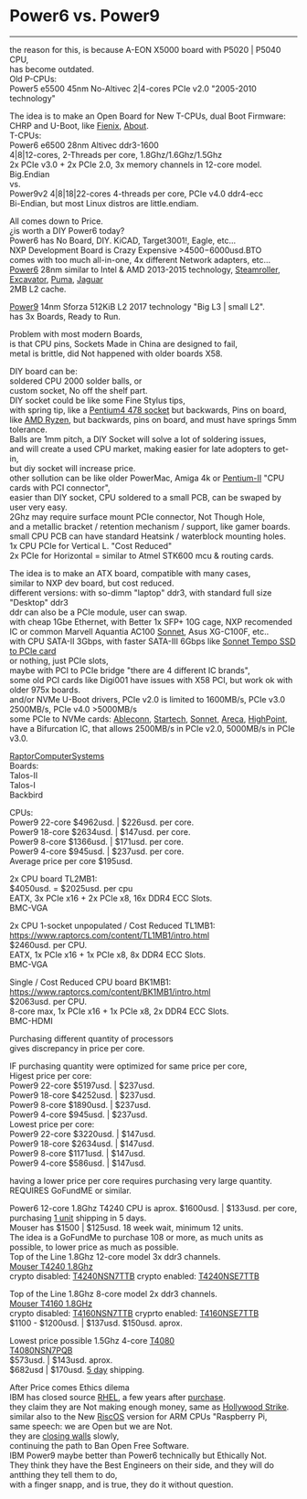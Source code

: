 # Power6 vs. Power9
-----

the reason for this, is because A-EON X5000 board with P5020 | P5040 CPU, </br>
has become outdated. </br>
Old P-CPUs: </br>
Power5 e5500 45nm No-Altivec 2|4-cores PCIe v2.0 "2005-2010 technology" </br>

The idea is to make an Open Board for New T-CPUs, dual Boot Firmware: CHRP and U-Boot, like [Fienix](https://fienixppc.blogspot.com/p/download.html), [About](https://fienixppc.blogspot.com/p/blog-page.html). </br>
T-CPUs: </br>
Power6 e6500 28nm Altivec ddr3-1600 </br>
4|8|12-cores, 2-Threads per core, 1.8Ghz/1.6Ghz/1.5Ghz </br>
2x PCIe v3.0 + 2x PCIe 2.0, 3x memory channels in 12-core model. </br>
Big.Endian </br>
vs. </br>
Power9v2 4|8|18|22-cores 4-threads per core, PCIe v4.0 ddr4-ecc </br>
Bi-Endian, but most Linux distros are little.endiam. </br>

All comes down to Price. </br>
¿is worth a DIY Power6 today? </br>
Power6 has No Board, DIY. KiCAD, Target3001!, Eagle, etc... </br>
NXP Development Board is Crazy Expensive >$4500-$6000usd.BTO </br>
comes with too much all-in-one, 4x different Network adapters, etc... </br>
[Power6](https://www.nxp.com/products/processors-and-microcontrollers/power-architecture/qoriq-communication-processors/t-series/qoriq-t4240-t4160-t4080-multicore-communications-processors:T4240) 28nm similar to Intel & AMD 2013-2015 technology, [Steamroller](https://en.wikipedia.org/wiki/Steamroller_(microarchitecture)), [Excavator](https://en.wikipedia.org/wiki/Excavator_(microarchitecture)), [Puma](https://en.wikipedia.org/wiki/Puma_(microarchitecture)), [Jaguar](https://en.wikipedia.org/wiki/Jaguar_(microarchitecture)) </br>
2MB L2 cache. </br>

[Power9](https://en.wikipedia.org/wiki/POWER9) 14nm Sforza 512KiB L2 2017 technology "Big L3 | small L2". </br>
has 3x Boards, Ready to Run. </br>

Problem with most modern Boards, </br>
is that CPU pins, Sockets Made in China are designed to fail, </br>
metal is brittle, did Not happened with older boards X58. </br>

DIY board can be: </br>
soldered CPU 2000 solder balls, or </br>
custom socket, No off the shelf part. </br>
DIY socket could be like some Fine Stylus tips, </br>
with spring tip, like a [Pentium4 478 socket](https://en.wikipedia.org/wiki/Pentium_4#/media/File:Pentium_4_-_SL5TK_-_pin_side-3057.jpg) but backwards, Pins on board, </br>
like [AMD Ryzen](https://en.wikipedia.org/wiki/Ryzen#/media/File:AMD_Ryzen_7_3700X_pins_IMGP3168_smial_wp.jpg), but backwards, pins on board, and  must have springs 5mm tolerance. </br>
Balls are 1mm pitch, a DIY Socket will solve a lot of soldering issues,  </br>
and will create a used CPU market, making easier for late adopters to get-in, </br>
but diy socket will increase price. </br>
other sollution can be like older PowerMac, Amiga 4k or [Pentium-II](https://en.wikipedia.org/wiki/Pentium_II) "CPU cards with PCI connector", </br>
easier than DIY socket, CPU soldered to a small PCB, can be swaped by user very easy. </br>
2Ghz may require surface mount PCIe connector, Not Though Hole, </br>
and a metallic bracket / retention mechanism / support, like gamer boards. </br>
small CPU PCB can have standard Heatsink / waterblock mounting holes. </br>
1x CPU PCIe for Vertical L. "Cost Reduced" </br>
2x PCIe for Horizontal = similar to Atmel STK600 mcu & routing cards. </br> 

The idea is to make an ATX board, compatible with many cases, </br>
similar to NXP dev board, but cost reduced. </br>
different versions: with so-dimm "laptop" ddr3, with standard full size "Desktop" ddr3 </br>
ddr can also be a PCIe module, user can swap. </br> 
with cheap 1Gbe Ethernet, with Better 1x SFP+ 10G cage, NXP recomended IC or common Marvell Aquantia AC100 [Sonnet](https://www.sonnettech.com/product/solo10g-sfp-pcie-card.html), Asus XG-C100F, etc.. </br>
with CPU SATA-II 3Gbps, with faster SATA-III 6Gbps like [Sonnet Tempo SSD to PCIe card](https://www.sonnettech.com/product/tempossd.html) </br>
or nothing, just PCIe slots, </br>
maybe with PCI to PCIe bridge "there are 4 different IC brands", </br> 
some old PCI cards like Digi001 have issues with X58 PCI, but work ok with older 975x boards. </br>
and/or NVMe U-Boot drivers, PCIe v2.0 is limited to 1600MB/s, PCIe v3.0 2500MB/s, PCIe v4.0 >5000MB/s </br>
some PCIe to NVMe cards: [Ableconn](http://www.ableconn.com/products_2.php?gid=143), [Startech](https://www.startech.com/en-us/hdd/pex8m2e2), [Sonnet](https://www.sonnettech.com/product/computer-cards/cards.html), [Areca](https://www.areca.com.tw/products/nvme-1886.html), [HighPoint](https://www.highpoint-tech.com/nvme1/ssd7540),  </br>
have a Bifurcation IC, that allows 2500MB/s in PCIe v2.0, 5000MB/s in PCIe v3.0. </br>

[RaptorComputerSystems](https://www.raptorcs.com/content/base/products.html) </br>
Boards: </br>
Talos-II </br>
Talos-I </br>
Backbird </br>

CPUs: </br>
Power9 22-core $4962usd. | $226usd. per core. </br>
Power9 18-core $2634usd. | $147usd. per core. </br>
Power9 8-core  $1366usd. | $171usd. per core. </br>
Power9 4-core  $945usd.  | $237usd. per core. </br>
Average price per core $195usd.</br>

2x CPU board TL2MB1: </br>
$4050usd. = $2025usd. per cpu </br>
EATX, 3x PCIe x16 + 2x PCIe x8, 16x DDR4 ECC Slots. </br>
BMC-VGA </br>
 
2x CPU 1-socket unpopulated / Cost Reduced TL1MB1: </br>
https://www.raptorcs.com/content/TL1MB1/intro.html </br>
$2460usd. per CPU. </br>
EATX, 1x PCIe x16 + 1x PCIe x8, 8x DDR4 ECC Slots. </br>
BMC-VGA </br>

Single / Cost Reduced CPU board BK1MB1: </br>
https://www.raptorcs.com/content/BK1MB1/intro.html </br>
$2063usd. per CPU. </br>
8-core max, 1x PCIe x16 + 1x PCIe x8, 2x DDR4 ECC Slots. </br>
BMC-HDMI </br>

Purchasing different quantity of processors </br>
gives discrepancy in price per core. </br>

IF purchasing quantity were optimized for same price per core, </br>
Higest price per core: </br>
Power9 22-core $5197usd. | $237usd. </br>
Power9 18-core $4252usd. | $237usd. </br>
Power9 8-core  $1890usd.   | $237usd. </br>
Power9 4-core  $945usd.    | $237usd. </br>
Lowest price per core: </br>
Power9 22-core $3220usd. | $147usd. </br>
Power9 18-core $2634usd. | $147usd. </br>
Power9 8-core  $1171usd. | $147usd. </br>
Power9 4-core  $586usd.  | $147usd. </br>

having a lower price per core requires purchasing very large quantity. </br>
REQUIRES GoFundME or similar. </br>

Power6 12-core 1.8Ghz T4240 CPU is aprox. $1600usd. | $133usd. per core, </br>
purchasing [1 unit](https://www.digikey.com/en/products/filter/embedded/microprocessors/694?s=N4IgjCBcoLQExVAYygFwE4FcCmAaEA9lANogCsIAugL7X4KSmoAsczADFfgGyIgCWAEyggYYdhHwAHVCJD5UATynYRggM4paQA) shipping in 5 days. </br>
Mouser has $1500 | $125usd. 18 week wait, minimum 12 units. </br>
The idea is a GoFundMe to purchase 108 or more, as much units as possible, to lower price as much as possible. </br>
Top of the Line 1.8Ghz 12-core model 3x ddr3 channels.</br>
[Mouser T4240 1.8Ghz](https://www.mouser.com/c/semiconductors/embedded-processors-controllers/microprocessors-mpu/?q=t4240&maximum%20clock%20frequency=1.8%20GHz) </br>
crypto disabled:
[T4240NSN7TTB](https://www.mouser.com/ProductDetail/NXP-Semiconductors/T4240NSN7TTB?qs=S0GpHP26UDLUtFS5%2Fv05eg%3D%3D)
crypto enabled:
[T4240NSE7TTB](https://www.mouser.com/ProductDetail/NXP-Semiconductors/T4240NSE7TTB?qs=S0GpHP26UDJXBDeHcjIYrQ%3D%3D)

Top of the Line 1.8Ghz 8-core model 2x ddr3 channels.</br>
[Mouser T4160 1.8GHz](https://www.mouser.com/c/semiconductors/embedded-processors-controllers/microprocessors-mpu/?maximum%20clock%20frequency=1.8%20GHz&number%20of%20cores=8%20Core&package%20%2F%20case=FC-PBGA-1932&series=T4160)</br>
crypto disabled: [T4160NSN7TTB](https://www.mouser.com/ProductDetail/NXP-Semiconductors/T4160NSN7TTB?qs=S0GpHP26UDKkFx%2FAj3ZSbQ%3D%3D)
cryprto enabled: [T4160NSE7TTB](https://www.mouser.com/ProductDetail/NXP-Semiconductors/T4160NSE7TTB?qs=S0GpHP26UDLLO6WoSz3UfA%3D%3D)</br>
$1100 - $1200usd. | $137usd. $150usd. aprox.</br>

Lowest price possible 1.5Ghz 4-core [T4080](https://www.mouser.com/c/semiconductors/embedded-processors-controllers/microprocessors-mpu/?number%20of%20cores=4%20Core&package%20%2F%20case=FC-PBGA-1932&sort=pricing)</br>
[T4080NSN7PQB](https://www.mouser.com/ProductDetail/NXP-Semiconductors/T4080NSN7PQB?qs=nr7BunVhf4pFB%252BS4fJptRg%3D%3D)</br>
$573usd. | $143usd. aprox. </br>
$682usd | $170usd. [5 day](https://www.digikey.com/en/products/filter/embedded/microprocessors/694?s=N4IgjCBcoLQExVAYygFwE4FcCmAaEA9lANogCsIAugL7X4KSmoAsADABytX4BsiIASwAmUEDDCsI%2BAA6pRIfKgCe07KICGAZxS0gA) shipping.

After Price comes Ethics dilema</br>
IBM has closed source [RHEL](https://www.redhat.com/en/blog/red-hats-commitment-open-source-response-gitcentosorg-changes), a few years after [purchase](https://www.redhat.com/en/ibm). </br>
they claim they are Not making enough money, same as [Hollywood Strike](https://www.youtube.com/watch?v=zNS2EtQbG5I).</br>
similar also to the New [RiscOS](https://www.youtube.com/watch?v=sneYGad3j5I) version for ARM CPUs "Raspberry Pi, </br>
same speech: we are Open but we are Not. </br>
they are [closing walls](https://www.youtube.com/watch?v=6WOYnv59Bi8) slowly, </br>
continuing the path to Ban Open Free Software. </br>
IBM Power9 maybe better than Power6 technically but Ethically Not. </br>
They think they have the Best Engineers on their side, and they will do antthing they tell them to do, </br>
with a finger snapp, and is true, they do it without question.</br>
